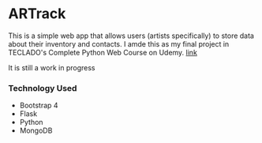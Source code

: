 # ARTrack
This is a simple web app that allows users (artists specifically) to store data about their inventory and contacts. I amde this as my final project in TECLADO's Complete Python Web Course on Udemy. [link](https://www.udemy.com/course/the-complete-python-web-course-learn-by-building-8-apps/)

It is still a work in progress

### Technology Used
* Bootstrap 4
* Flask
* Python
* MongoDB
